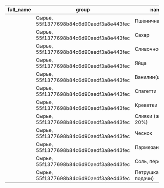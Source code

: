 | full_name | group | name | range | unique_code |
| --- | --- | --- | --- | --- |
|  | Сырье, 55f1377698b84c6d90aedf3a8e443fec | Пшеничная мука | None, 1, гр, 55f1377698b84c6d90aedf3a8e443fec | 55f1377698b84c6d90aedf3a8e443fec |
|  | Сырье, 55f1377698b84c6d90aedf3a8e443fec | Сахар | None, 1, гр, 55f1377698b84c6d90aedf3a8e443fec | 55f1377698b84c6d90aedf3a8e443fec |
|  | Сырье, 55f1377698b84c6d90aedf3a8e443fec | Сливочное масло | None, 1, гр, 55f1377698b84c6d90aedf3a8e443fec | 55f1377698b84c6d90aedf3a8e443fec |
|  | Сырье, 55f1377698b84c6d90aedf3a8e443fec | Яйца | None, 1, шт, 55f1377698b84c6d90aedf3a8e443fec | 55f1377698b84c6d90aedf3a8e443fec |
|  | Сырье, 55f1377698b84c6d90aedf3a8e443fec | Ванилин(щепотка) | None, 1, гр, 55f1377698b84c6d90aedf3a8e443fec | 55f1377698b84c6d90aedf3a8e443fec |
|  | Сырье, 55f1377698b84c6d90aedf3a8e443fec | Спагетти | None, 1, гр, 55f1377698b84c6d90aedf3a8e443fec | 55f1377698b84c6d90aedf3a8e443fec |
|  | Сырье, 55f1377698b84c6d90aedf3a8e443fec | Креветки | None, 1, гр, 55f1377698b84c6d90aedf3a8e443fec | 55f1377698b84c6d90aedf3a8e443fec |
|  | Сырье, 55f1377698b84c6d90aedf3a8e443fec | Сливки (жирность 20%) | None, 1, мл, 55f1377698b84c6d90aedf3a8e443fec | 55f1377698b84c6d90aedf3a8e443fec |
|  | Сырье, 55f1377698b84c6d90aedf3a8e443fec | Чеснок | None, 1, зубчика, 55f1377698b84c6d90aedf3a8e443fec | 55f1377698b84c6d90aedf3a8e443fec |
|  | Сырье, 55f1377698b84c6d90aedf3a8e443fec | Пармезан | None, 1, гр, 55f1377698b84c6d90aedf3a8e443fec | 55f1377698b84c6d90aedf3a8e443fec |
|  | Сырье, 55f1377698b84c6d90aedf3a8e443fec | Соль, перец | None, 1, гр, 55f1377698b84c6d90aedf3a8e443fec | 55f1377698b84c6d90aedf3a8e443fec |
|  | Сырье, 55f1377698b84c6d90aedf3a8e443fec | Петрушка (для подачи) | None, 1, гр, 55f1377698b84c6d90aedf3a8e443fec | 55f1377698b84c6d90aedf3a8e443fec |

